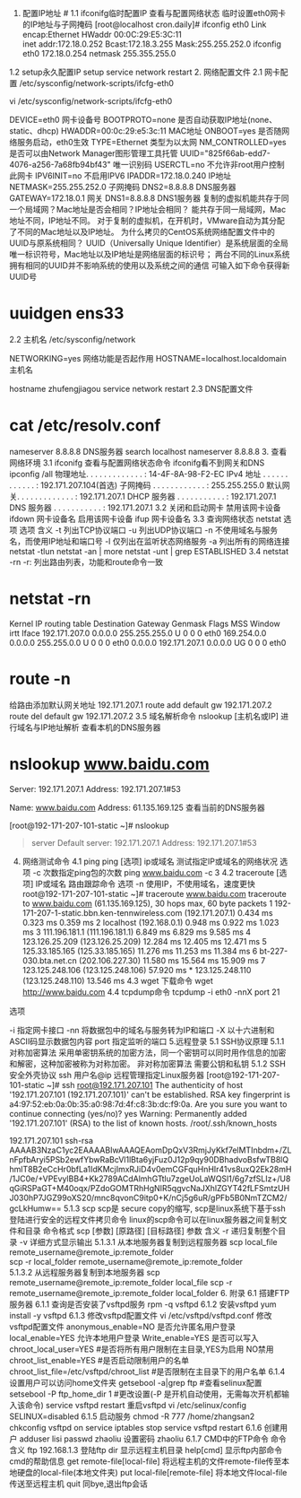 1. 配置IP地址 #
1.1 ifconifg临时配置IP
查看与配置网络状态
临时设置eth0网卡的IP地址与子网掩码
[root@localhost cron.daily]# ifconfig
eth0      Link encap:Ethernet  HWaddr 00:0C:29:E5:3C:11  
          inet addr:172.18.0.252  Bcast:172.18.3.255  Mask:255.255.252.0
ifconfig eth0 172.18.0.254 netmask 255.355.255.0

1.2 setup永久配置IP
setup 
service network restart
2. 网络配置文件
2.1 网卡配置
/etc/sysconfig/network-scripts/ifcfg-eth0

vi /etc/sysconfig/network-scripts/ifcfg-eth0

DEVICE=eth0 网卡设备号
BOOTPROTO=none  是否自动获取IP地址(none、static、dhcp)
HWADDR=00:0c:29:e5:3c:11 MAC地址
ONBOOT=yes 是否随网络服务启动，eth0生效
TYPE=Ethernet 类型为以太网
 NM_CONTROLLED=yes 是否可以由Network Manager图形管理工具托管
 UUID="825f66ab-edd7-4076-a256-7a68fb94bf43" 唯一识别码
 USERCTL=no 不允许非root用户控制此网卡
 IPV6INIT=no 不启用IPV6
 IPADDR=172.18.0.240 IP地址
 NETMASK=255.255.252.0 子网掩码
 DNS2=8.8.8.8 DNS服务器
 GATEWAY=172.18.0.1 网关
 DNS1=8.8.8.8 DNS1服务器
复制的虚拟机能共存于同一个局域网？Mac地址是否会相同？IP地址会相同？
能共存于同一局域网，Mac地址不同，IP地址不同。
对于复制的虚拟机，在开机时，VMware自动为其分配了不同的Mac地址以及IP地址。
为什么拷贝的CentOS系统网络配置文件中的UUID与原系统相同？
UUID（Universally Unique Identifier）是系统层面的全局唯一标识符号，Mac地址以及IP地址是网络层面的标识号；
两台不同的Linux系统拥有相同的UUID并不影响系统的使用以及系统之间的通信
可输入如下命令获得新UUID号
# uuidgen ens33
2.2 主机名
/etc/sysconfig/network

NETWORKING=yes 网络功能是否起作用
HOSTNAME=localhost.localdomain 主机名

hostname zhufengjiagou
service network restart
2.3 DNS配置文件
# cat /etc/resolv.conf
nameserver 8.8.8.8  DNS服务器
search localhost
nameserver 8.8.8.8
3. 查看网络环境
3.1 ifconifg
查看与配置网络状态命令
ifconifg看不到网关和DNS ipconfig /all
   物理地址. . . . . . . . . . . . . : 14-4F-8A-98-F2-EC
   IPv4 地址 . . . . . . . . . . . . : 192.171.207.104(首选)
   子网掩码  . . . . . . . . . . . . : 255.255.255.0
   默认网关. . . . . . . . . . . . . : 192.171.207.1
   DHCP 服务器 . . . . . . . . . . . : 192.171.207.1
   DNS 服务器  . . . . . . . . . . . : 192.171.207.1
3.2 关闭和启动网卡
禁用该网卡设备 ifdown 网卡设备名
启用该网卡设备 ifup 网卡设备名
3.3 查询网络状态
netstat 选项
选项	含义
-t	列出TCP协议端口
-u	列出UDP协议端口
-n	不使用域名与服务名，而使用IP地址和端口号
-l	仅列出在监听状态网络服务
-a	列出所有的网络连接
netstat -tlun
netstat -an | more
netstat -unt | grep  ESTABLISHED
3.4 netstat -rn
-r: 列出路由列表，功能和route命令一致
# netstat -rn
Kernel IP routing table
Destination     Gateway         Genmask         Flags   MSS Window  irtt Iface
192.171.207.0   0.0.0.0         255.255.255.0   U         0 0          0 eth0
169.254.0.0     0.0.0.0         255.255.0.0     U         0 0          0 eth0
0.0.0.0         192.171.207.1   0.0.0.0         UG        0 0          0 eth0

# route -n
给路由添加默认网关地址 192.171.207.1
route add default gw 192.171.207.2
route del default gw 192.171.207.2
3.5 域名解析命令
nslookup [主机名或IP]
进行域名与IP地址解析
查看本机的DNS服务器
# nslookup www.baidu.com
Server:        192.171.207.1
Address:    192.171.207.1#53

Name:    www.baidu.com
Address: 61.135.169.125
查看当前的DNS服务器

[root@192-171-207-101-static ~]# nslookup
> server
Default server: 192.171.207.1
Address: 192.171.207.1#53
4. 网络测试命令
4.1 ping
ping [选项] ip或域名
测试指定IP或域名的网络状况
选项
-c 次数指定ping包的次数
ping www.baidu.com -c 3
4.2 traceroute [选项] IP或域名
路由跟踪命令
选项
-n 使用IP，不使用域名，速度更快
root@192-171-207-101-static ~]# traceroute www.baidu.com
traceroute to www.baidu.com (61.135.169.125), 30 hops max, 60 byte packets
 1  192-171-207-1-static.bbn.ken-tennwireless.com (192.171.207.1)  0.434 ms  0.323 ms  0.359 ms
 2  localhost (192.168.0.1)  0.948 ms  0.922 ms  1.023 ms
 3  111.196.181.1 (111.196.181.1)  6.849 ms  6.829 ms  9.585 ms
 4  123.126.25.209 (123.126.25.209)  12.284 ms  12.405 ms  12.471 ms
 5  125.33.185.165 (125.33.185.165)  11.276 ms  11.253 ms  11.384 ms
 6  bt-227-030.bta.net.cn (202.106.227.30)  11.580 ms  15.564 ms  15.909 ms
 7  123.125.248.106 (123.125.248.106)  57.920 ms * 123.125.248.110 (123.125.248.110)  13.546 ms
4.3 wget
下载命令
wget http://www.baidu.com
4.4 tcpdump命令
tcpdump -i eth0 -nnX port 21

选项

-i 指定网卡接口
-nn 将数据包中的域名与服务转为IP和端口
-X 以十六进制和ASCII码显示数据包内容
port 指定监听的端口
5.远程登录
5.1 SSH协议原理
5.1.1 对称加密算法
采用单密钥系统的加密方法，同一个密钥可以同时用作信息的加密和解密，这种加密被称为对称加密。
非对称加密算法 需要公钥和私钥
5.1.2 SSH 安全外壳协议
ssh 用户名@ip
远程管理指定Linux服务器
[root@192-171-207-101-static ~]# ssh root@192.171.207.101
The authenticity of host '192.171.207.101 (192.171.207.101)' can't be established.
RSA key fingerprint is a4:97:52:eb:0a:0b:35:a0:98:7d:4f:c8:3b:dc:f9:0a.
Are you sure you want to continue connecting (yes/no)? yes
Warning: Permanently added '192.171.207.101' (RSA) to the list of known hosts.
/root/.ssh/known_hosts

192.171.207.101 ssh-rsa AAAAB3NzaC1yc2EAAAABIwAAAQEAomDpQxV3RmjJyKkf7elMTInbdm+/ZLnFpfbAryi5PSb2ewfYbwRaBcVl1lBta6yjFuz0J12p9qy90DBhadvoBsfwTB8lQhmlT8B2eCcHr0bfLa1IdKMcjImxRJiD4v0emCGFquHnHIr41vs8uxQ2Ek28mH/1JC0e/+VPEvylBB4+Kk2789ACdAlmhGTtlu7zgeUoLaWQSl1/6g7zfSLIz+/U8qGiRSPaGT+M40oqx/PZdoGOMTRhHgNIR5qgvcNaJXhlZGYT42fLFSmtzUHJ030hP7JGZ99oXS20/mnc8qvonC9itp0+K/nCj5g6uR/gPFb5B0NmTZCM2/gcLkHumw==
5.1.3 scp
scp是 secure copy的缩写, scp是linux系统下基于ssh登陆进行安全的远程文件拷贝命令
linux的scp命令可以在linux服务器之间复制文件和目录
命令格式 scp [参数] [原路径] [目标路径]
参数	含义
-r	递归复制整个目录
-v	详细方式显示输出
5.1.3.1 从本地服务器复制到远程服务器
scp local_file remote_username@remote_ip:remote_folder  
scp -r local_folder remote_username@remote_ip:remote_folder  
5.1.3.2 从远程服务器复制到本地服务器
scp  remote_username@remote_ip:remote_folder  local_file
scp -r  remote_username@remote_ip:remote_folder local_folder
6. 附录
6.1 搭建FTP服务器
6.1.1 查询是否安装了vsftpd服务
rpm -q vsftpd
6.1.2 安装vsftpd
yum install -y vsftpd 
6.1.3 修改vsftpd配置文件
vi /etc/vsftpd/vsftpd.conf 修改vsftpd配置文件
anonymous_enable=NO  是否允许匿名用户登录
local_enable=YES 允许本地用户登录
Write_enable=YES     是否可以写入
chroot_local_user=YES #是否将所有用户限制在主目录,YES为启用 NO禁用
chroot_list_enable=YES #是否启动限制用户的名单
chroot_list_file=/etc/vsftpd/chroot_list  #是否限制在主目录下的用户名单
6.1.4 设置用户可以访问home文件夹
getsebool -a|grep ftp  #查看selinux配置
setsebool -P ftp_home_dir 1 #更改设置(-P 是开机自动使用，无需每次开机都输入该命令)
service vsftpd restart 重启vsftpd
vi /etc/selinux/config
SELINUX=disabled
6.1.5 启动服务
chmod -R 777 /home/zhangsan2
chkconfig vsftpd on
service iptables stop
service vsftpd restart
6.1.6 创建用户
adduser lisi 
passwd zhaoliu 设置密码 zhaoliu
6.1.7 CMD中的FTP命令
命令	含义
ftp 192.168.1.3	登陆ftp
dir	显示远程主机目录
help[cmd]	显示ftp内部命令cmd的帮助信息
get remote-file[local-file]	将远程主机的文件remote-file传至本地硬盘的local-file(本地文件夹)
put local-file[remote-file]	将本地文件local-file传送至远程主机
quit	同bye,退出ftp会话